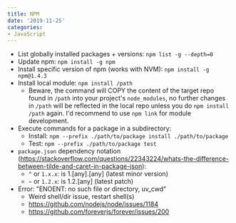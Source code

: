 ```yaml
---
title: NPM
date: '2019-11-25'
categories:
- JavaScript
---
```


- List globally installed packages + versions: `npm list -g --depth=0`
- Update npm: `npm install -g npm`
- Install specific version of npm (works with NVM): `npm install -g npm@1.4.3`
- Install local module: `npm install /path`
  - Beware, the command will COPY the content of the target repo found in `/path` into your project's `node_modules`, no further changes in `/path` will be reflected in the local repo unless you do `npm install /path` again. I'd recommend to use `npm link` for module development.
- Execute commands for a package in a subdirectory:
  - Install: `npm --prefix ./path/to/package install ./path/to/package`
  - Test: `npm --prefix ./path/to/package test`
- `package.json` dependency notation (https://stackoverflow.com/questions/22343224/whats-the-difference-between-tilde-and-caret-in-package-json):
  - `^` or `1.x.x`: is 1.[any].[any] (latest minor version)
  - `~` or `1.2.x`: is 1.2.[any] (latest patch)
- Error: "ENOENT: no such file or directory, uv_cwd"
  - Weird shell/dir issue, restart shell(s)
  - https://github.com/nodejs/node/issues/1184
  - https://github.com/foreverjs/forever/issues/200